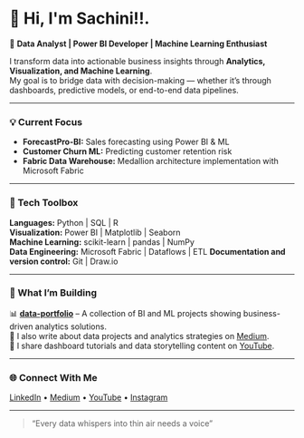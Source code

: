 # 👋 Hi, I'm Sachini!!.

🚀 **Data Analyst | Power BI Developer | Machine Learning Enthusiast**

I transform data into actionable business insights through **Analytics, Visualization, and Machine Learning**.  
My goal is to bridge data with decision-making — whether it’s through dashboards, predictive models, or end-to-end data pipelines.

---

### 💡 Current Focus
- **ForecastPro-BI:** Sales forecasting using Power BI & ML  
- **Customer Churn ML:** Predicting customer retention risk  
- **Fabric Data Warehouse:** Medallion architecture implementation with Microsoft Fabric  

---

### 🧰 Tech Toolbox
**Languages:** Python | SQL | R  
**Visualization:** Power BI | Matplotlib | Seaborn  
**Machine Learning:** scikit-learn | pandas | NumPy  
**Data Engineering:** Microsoft Fabric | Dataflows | ETL 
**Documentation and version control:** Git | Draw.io

---

### 🧠 What I’m Building
📊 **[data-portfolio](https://github.com/SachiD123/sachini-data-portfolio)** – A collection of BI and ML projects showing business-driven analytics solutions.  
📝 I also write about data projects and analytics strategies on [Medium](https://medium.com/me/stories?tab=posts-published).  
🎥 I share dashboard tutorials and data storytelling content on [YouTube](#).

---

### 🌐 Connect With Me
[LinkedIn](#) • [Medium](https://medium.com/@sachinidjayawardena) • [YouTube](#) • [Instagram](#)

---

> “Every data whispers into thin air needs a voice”
